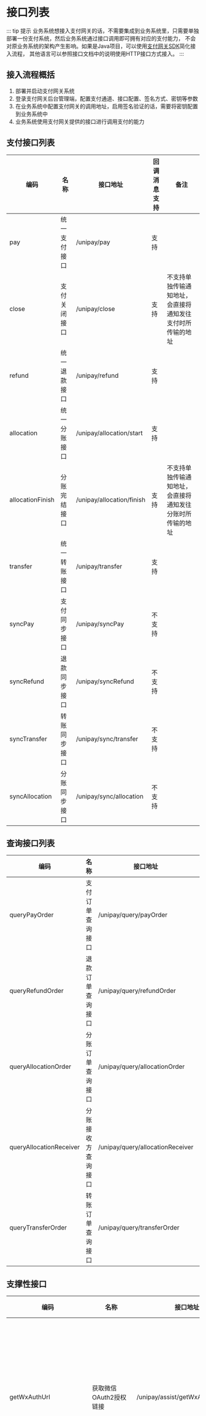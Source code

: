 # 接口列表

::: tip 提示
业务系统想接入支付网关的话，不需要集成到业务系统里，只需要单独部署一份支付系统，然后业务系统通过接口调用即可拥有对应的支付能力，
不会对原业务系统的架构产生影响。如果是Java项目，可以使用[支付网关SDK](../overview/SDK使用说明.md)简化接入流程，
其他语言可以参照接口文档中的说明使用HTTP接口方式接入。
:::

## 接入流程概括
1. 部署并启动支付网关系统
2. 登录支付网关后台管理端，配置支付通道、接口配置、签名方式、密钥等参数
3. 在业务系统中配置支付网关的调用地址，启用签名验证的话，需要将密钥配置到业务系统中
4. 业务系统使用支付网关提供的接口进行调用支付的能力

## 支付接口列表

| 编码               | 名称     | 接口地址                      | 回调消息支持 | 备注                            |
|------------------|--------|---------------------------|--------|-------------------------------|
| pay              | 统一支付接口 | /unipay/pay               | 支持     |                               |
| close            | 支付关闭接口 | /unipay/close             | 支持     | 不支持单独传输通知地址，会直接将通知发往支付时所传输的地址 |
| refund           | 统一退款接口 | /unipay/refund            | 支持     |                               |
| allocation       | 统一分账接口 | /unipay/allocation/start  | 支持     |                               |
| allocationFinish | 分账完结接口 | /unipay/allocation/finish | 支持     | 不支持单独传输通知地址，会直接将通知发往分账时所传输的地址 |
| transfer         | 统一转账接口 | /unipay/transfer          | 支持     |                               |
| syncPay          | 支付同步接口 | /unipay/syncPay           | 不支持    |                               |
| syncRefund       | 退款同步接口 | /unipay/syncRefund        | 不支持    |                               |
| syncTransfer     | 转账同步接口 | /unipay/sync/transfer     | 不支持    |                               |
| syncAllocation   | 分账同步接口 | /unipay/sync/allocation   | 不支持    |                               |

## 查询接口列表
| 编码                      | 名称        | 接口地址                             | 备注 |
|-------------------------|-----------|----------------------------------|----|
| queryPayOrder           | 支付订单查询接口  | /unipay/query/payOrder           |    |
| queryRefundOrder        | 退款订单查询接口  | /unipay/query/refundOrder        |    |
| queryAllocationOrder    | 分账订单查询接口  | /unipay/query/allocationOrder    |    |
| queryAllocationReceiver | 分账接收方查询接口 | /unipay/query/allocationReceiver |    |
| queryTransferOrder      | 转账订单查询接口  | /unipay/query/transferOrder      |    |

## 支撑性接口
| 编码                       | 名称              | 接口地址                               | 备注                |
|--------------------------|-----------------|------------------------------------|-------------------|
| getWxAuthUrl             | 获取微信OAuth2授权链接  | /unipay/assist/getWxAuthUrl        | 微信使用公众号支付时会用到这个接口 |
| getWxAccessToken         | 获取微信AccessToken | /unipay/assist/getWxAccessToken    | 微信使用公众号支付时会用到这个接口 |
| allocationReceiverAdd    | 分账接收方添加接口       | /unipay/allocation/receiver/add    |                   |
| allocationReceiverRemove | 分账接收方删除接口       | /unipay/allocation/receiver/remove |                   |

## 回调和通知消息接收接口
| 名称        | 接口地址                                 | 备注     |
|-----------|--------------------------------------|--------|
| 支付宝信息回调   | /unipay/callback/alipay              | 回调     |
| 支付宝认证授权回调 | /unipay/callback/auth/{code}         | 回调     |
| 微信支付信息回调  | /unipay/callback/wechat              | 回调     |
| 微信认证授权回调  | /unipay/callback//wechat/auth/{code} | 回调     |
| 云闪付支付信息回调 | /unipay/callback//union              | 回调     |
| 支付宝消息通知   | /unipay/notice//union                | 消息通知   |
| 微信消息通知    | /unipay/notice//union                | 消息通知   |
| 支付宝同步跳转通知 | /unipay/return/pay/alipay            | 同步通知跳转 |
| 微信同步跳转通知  | /unipay/return/pay/wechat            | 同步通知跳转 |
| 云闪付同步跳转通知 | /unipay/return/pay/union             | 同步通知跳转 |
